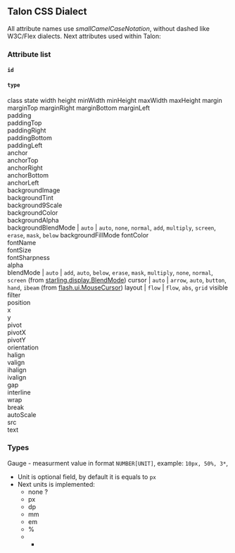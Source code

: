 ## Talon CSS Dialect
All attribute names use *smallCamelCaseNotation*, without dashed like W3C/Flex dialects.
Next attributes used within Talon:

### Attribute list

#### `id`
#### `type`
class
state
width
height
minWidth
minHeight
maxWidth
maxHeight
margin
marginTop
marginRight
marginBottom
marginLeft  
padding     
paddingTop      
paddingRight    
paddingBottom   
paddingLeft     
anchor          
anchorTop       
anchorRight     
anchorBottom      
anchorLeft        
backgroundImage   
backgroundTint    
background9Scale  
backgroundColor   
backgroundAlpha   
backgroundBlendMode | `auto`                        | `auto`, `none`, `normal`, `add`, `multiply`, `screen`, `erase`, `mask`, `below`
backgroundFillMode
fontColor         
fontName          
fontSize          
fontSharpness     
alpha             
blendMode           | `auto`                        | `add`, `auto`, `below`, `erase`, `mask`, `multiply`, `none`, `normal`, `screen` (from [starling.display.BlendMode](https://github.com/Gamua/Starling-Framework/blob/master/starling%2Fsrc%2Fstarling%2Fdisplay%2FBlendMode.as))
cursor              | `auto`                        | `arrow`, `auto`, `button`, `hand`, `ibeam` (from [flash.ui.MouseCursor](http://help.adobe.com/en_US/FlashPlatform/reference/actionscript/3/flash/ui/MouseCursor.html))
layout              | `flow`                        | `flow`, `abs`, `grid`
visible             
filter              
position            
x                   
y                   
pivot               
pivotX              
pivotY              
orientation         
halign              
valign             
ihalign            
ivalign            
gap                
interline          
wrap               
break              
autoScale          
src                
text               

### Types
Gauge - measurment value in format `NUMBER[UNIT]`, example: `10px, 50%, 3*`,

- Unit is optional field, by default it is equals to `px`
- Next units is implemented: 
	- none ?
	- px
	- dp
	- mm
	- em
	- %
	- *
